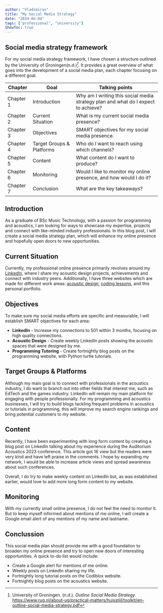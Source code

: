 ```yaml
---
author: "Vladimiras"
title: "My Social Media Strategy"
date: "2024-04-04"
tags: ["professional", "university"]
ShowToc: true
---
```


## Social media strategy framework
For my social media strategy framework, I have chosen a structure outlined by the University of Groningen(n.d.)<cite>[^1]</cite>. It provides a great overview of what goes into the development of a social media plan, each chapter focusing on a different goal.

 
| Chapter   | Goal                      | Talking points                                                                    |
|-----------|---------------------------|-----------------------------------------------------------------------------------|
| Chapter 1 | Introduction              | Why am I writing this social media strategy plan and what do I expect to achieve? |
| Chapter 2 | Current Situation         | What is my current social media presence?                                         |
| Chapter 3 | Objectives                | SMART objectives for my social media presence.                                    |
| Chapter 4 | Target Groups & Platforms | Who do I want to reach using which channels?                                      |
| Chapter 5 | Content                   | What content do I want to produce?                                                |
| Chapter 6 | Monitoring                | Would I like to monitor my online presence, and how would I do it?                |
| Chapter 7 | Conclusion                | What are the key takeaways?                                                       |

## Introduction

As a graduate of BSc Music Technology, with a passion for programming and acoustics, I am looking for ways to showcase my expertise, projects and connect with like-minded industry professionals. In this blog post, I will create a social media strategy plan, which will enhance my online presence and hopefully open doors to new opportunities.

## Current Situation

Currently, my professional online presence primarily revolves around my [LinkedIn](https://www.linkedin.com/in/vladimirasmal/), where I share my acoustic design projects, achievements and connect with industry peers. Additionally, I have three websites which are made for different work areas: [acoustic design](https://www.vovalabs.com), [coding lessons](https://www.codiblox.com), and this personal portfolio.

## Objectives

To make sure my social media efforts are specific and measurable, I will establish SMART objectives for each area:
- **LinkedIn** - Increase my connections to 501 within 3 months, focusing on high quality connections.
- **Acoustic Design** - Create weekly LinkedIn posts showing the acoustic spaces that were designed by me.
- **Programming Tutoring** - Create fortnightly blog posts on the programming website, with Python turtle tutorials.

## Target Groups & Platforms

Although my main goal is to connect with professionals in the acoustics industry, I do want to branch out into other fields that interest me, such as EdTech and the games industry. LinkedIn will remain my main platform for engaging with people professionally. For my programming and acoustics businesses, I will try to build blogs tackling frequent problems in acoustics or tutorials in programming, this will improve my search engine rankings and bring potential customers to my website.

## Content

Recently, I have been experimenting with long form content by creating a blog post on LinkedIn talking about my experience during the Auditorium Acoustics 2023 conference. This article got 16 view but the readers were very kind and have left praise in the comments. I hope by expanding my network, I would be able to increase article views and spread awareness about such conferences.

Overall, I do try to make weekly content on LinkedIn but, as was established earlier, would love to add more long form content to my website.

## Monitoring

With my currently small online presence, I do not feel the need to monitor it. But to keep myself informed about mentions of me online, I will create a Google email alert of any mentions of my name and lastname.

## Conclussion

This social media plan should provide me with a good foundation to broaden my online presence and try to open new doors of interesting opportunities. A quick to-do list would include:

- Create a Google alert for mentions of me online.
- Weekly posts on LinkedIn sharing my life.
- Fortnightly long tutorial posts on the Codiblox website.
- Fortnightly blog posts on the acoustics website.


[^1]: University of Groningen. (n.d.). _Outline Social Media Strategy_. https://www.rug.nl/about-ug/practical-matters/huisstijl/toolkit/en-outline-social-media-strategy.pdf